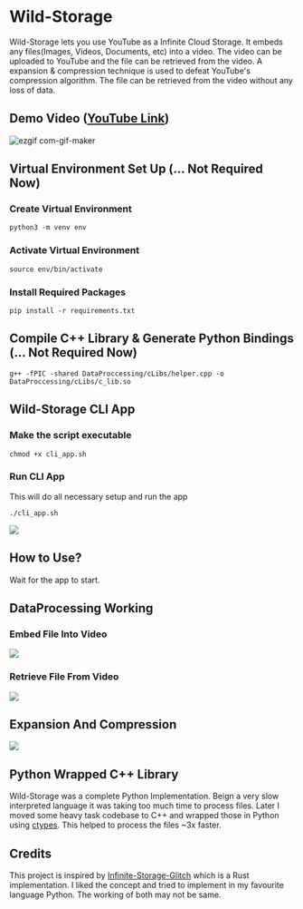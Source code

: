 # Wild-Storage

Wild-Storage lets you use YouTube as a Infinite Cloud Storage. It embeds any files(Images, Videos, Documents, etc) into a video. The video can be uploaded to YouTube and the file can be retrieved from the video. A expansion & compression technique is used to defeat YouTube's compression algorithm. The file can be retrieved from the video without any loss of data.

## Demo Video ([YouTube Link](https://youtu.be/NbeWh011qjs))

![ezgif com-gif-maker](https://gateway.pinata.cloud/ipfs/Qmdo9ZW5uk6NDYWj8K6oNBABDNtBYZZagAxF9UmoxUQFwM)

## Virtual Environment Set Up (... Not Required Now)

### Create Virtual Environment

```console
python3 -m venv env
```

### Activate Virtual Environment

```console
source env/bin/activate
```

### Install Required Packages

```console
pip install -r requirements.txt
```

## Compile C++ Library & Generate Python Bindings (... Not Required Now)

```console
g++ -fPIC -shared DataProccessing/cLibs/helper.cpp -o DataProccessing/cLibs/c_lib.so
```

## Wild-Storage CLI App

### Make the script executable

```console
chmod +x cli_app.sh
```

### Run CLI App

This will do all necessary setup and run the app

```console
./cli_app.sh
```

<img src="https://tomato-semantic-alligator-932.mypinata.cloud/ipfs/QmQdnLR9RmjFDLxb39VpqC8N5se9wbhPBRaLsd65uALVBD?_gl=1*1jcg77v*_ga*MjA2MjA3MzczMS4xNzA0NTQzNDQ0*_ga_5RMPXG14TE*MTcwNDU0MzQ0My4xLjEuMTcwNDU0MzU2NC42MC4wLjA.">

## How to Use?

Wait for the app to start.


## DataProcessing Working

### Embed File Into Video

<img src="https://tomato-semantic-alligator-932.mypinata.cloud/ipfs/QmNx7xX1pn3ngduQU5n9GKC8NwfH7GRQXfGB4mFuxphtqa">

### Retrieve File From Video

<img src="https://tomato-semantic-alligator-932.mypinata.cloud/ipfs/QmUMXUJZ11mgpp8oEmGPeTenK4669uwJesUVJmK1UDQwvV">

## Expansion And Compression

<img src="https://tomato-semantic-alligator-932.mypinata.cloud/ipfs/Qma8CRjSV7Azkp3uMfda1aWDNHGNQgy1haC6fcuuWHMJ8Y">

## Python Wrapped C++ Library

Wild-Storage was a complete Python Implementation. Beign a very slow interpreted language it was taking too much time to process files. Later I moved some heavy task codebase to C++ and wrapped those in Python using [ctypes](https://docs.python.org/3/library/ctypes.html). This helped to process the files ~3x faster.

## Credits

This project is inspired by [Infinite-Storage-Glitch](https://github.com/DvorakDwarf/Infinite-Storage-Glitch) which is a Rust implementation. I liked the concept and tried to implement in my favourite language Python. The working of both may not be same.

